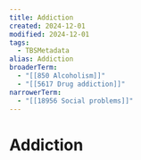 ```yaml
---
title: Addiction
created: 2024-12-01
modified: 2024-12-01
tags:
  - TBSMetadata
alias: Addiction
broaderTerm:
  - "[[850 Alcoholism]]"
  - "[[5617 Drug addiction]]"
narrowerTerm:
  - "[[18956 Social problems]]"
---
```

# Addiction
